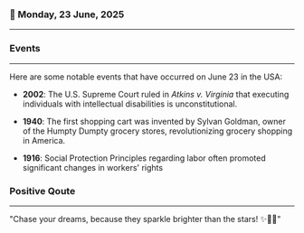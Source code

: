 ### 📅 Monday, 23 June, 2025
------
### Events
------
Here are some notable events that have occurred on June 23 in the USA:

- **2002**: The U.S. Supreme Court ruled in *Atkins v. Virginia* that executing individuals with intellectual disabilities is unconstitutional.
  
- **1940**: The first shopping cart was invented by Sylvan Goldman, owner of the Humpty Dumpty grocery stores, revolutionizing grocery shopping in America.

- **1916**: Social Protection Principles regarding labor often promoted significant changes in workers' rights
### Positive Qoute
------
"Chase your dreams, because they sparkle brighter than the stars! ✨🌟💖"
